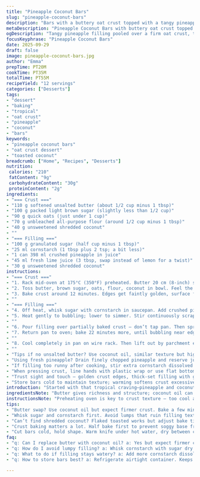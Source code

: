 ```yaml
---
title: "Pineapple Coconut Bars"
slug: "pineapple-coconut-bars"
description: "Bars with a buttery oat crust topped with a tangy pineapple-cornstarch filling and toasted coconut. Slightly tweaked ingredient amounts and a hint of lime for brightness. Bake times adjusted by a few minutes to catch the perfect golden crust and firm filling. Tips on swapping butter with coconut oil and using fresh pineapple when canned is missing. Textures go from crisp edges to gooey centers. Best kept chilled, cut once cool. Expect sweet tropical bursts contrasting the rustic base. Ideal quick-fix when craving island vibes with familiar pantry staples."
metaDescription: "Pineapple Coconut Bars with buttery oat crust topped by tangy pineapple filling and toasted coconut crisp edges, chilled and cut for neat tropical bites."
ogDescription: "Tangy pineapple filling pooled over a firm oat crust, toasted coconut on top. Chilled bars, sharp lime notes, crispy edges, gooey center texture play."
focusKeyphrase: "Pineapple Coconut Bars"
date: 2025-09-29
draft: false
image: pineapple-coconut-bars.jpg
author: "Emma"
prepTime: PT20M
cookTime: PT35M
totalTime: PT55M
recipeYield: "12 servings"
categories: ["Desserts"]
tags:
- "dessert"
- "baking"
- "tropical"
- "oat crust"
- "pineapple"
- "coconut"
- "bars"
keywords:
- "pineapple coconut bars"
- "oat crust dessert"
- "toasted coconut"
breadcrumb: ["Home", "Recipes", "Desserts"]
nutrition: 
 calories: "210"
 fatContent: "9g"
 carbohydrateContent: "30g"
 proteinContent: "2g"
ingredients:
- "=== Crust ==="
- "110 g softened unsalted butter (about 1/2 cup minus 1 tbsp)"
- "100 g packed light brown sugar (slightly less than 1/2 cup)"
- "90 g quick oats (just under 1 cup)"
- "70 g unbleached all-purpose flour (around 1/2 cup minus 1 tbsp)"
- "40 g unsweetened shredded coconut"
- ""
- "=== Filling ==="
- "100 g granulated sugar (half cup minus 1 tbsp)"
- "25 ml cornstarch (1 tbsp plus 2 tsp; a bit less)"
- "1 can 398 ml crushed pineapple in juice"
- "45 ml fresh lime juice (3 tbsp, swap instead of lemon for a twist)"
- "30 g unsweetened shredded coconut"
instructions:
- "=== Crust ==="
- "1. Rack mid-oven at 175°C (350°F) preheated. Butter 20 cm (8-inch) square pan. Line bottom with parchment, leaving edges hanging — delicately, for easy pulling later."
- "2. Toss butter, brown sugar, oats, flour, coconut in bowl. Feel the texture — crumbly yet cohesive. Press firmly but evenly into pan bottom. Don’t skimp; uniform thickness avoids uneven browning."
- "3. Bake crust around 12 minutes. Edges get faintly golden, surface firms but still tender to touch. Poke lightly — it shouldn’t jiggle or feel soft inside. Too dark? Loss of buttery flavor, adjust next time."
- ""
- "=== Filling ==="
- "4. Off heat, whisk sugar with cornstarch in saucepan. Add crushed pineapple with juice and lime juice. Stir thoroughly to dissolve starch. This mix makes thickening smoother; undissolved starch clumps, trust me, messy and uneven."
- "5. Heat gently to bubbling; lower to simmer. Stir continuously scraping edges and base. Listen — steady bubbling with small popping sounds. Thickening takes about 8 minutes, stop when spoon leaves clear trails. Beware lumps; keep stirring or use whisk if they start to form."
- ""
- "6. Pour filling over partially baked crust — don’t tap pan. Then sprinkle shredded coconut evenly atop. Fresh or thawed coconut could spur chewiness; dry shredded for crisp top. Coconut flavor toastier after baking."
- "7. Return pan to oven; bake 22 minutes more, until bubbling near edges but center set and shiny, not wet. Crackled surface means overbaking; moist sheen is perfect balance."
- ""
- "8. Cool completely in pan on wire rack. Then lift out by parchment edges — key for neat squares. Cut into 12 bars. Refrigerate in airtight container up to a week. Bars taste better chilled; filling firms, crust stays crunchy but not hard."
- ""
- "Tips if no unsalted butter? Use coconut oil, similar texture but higher melting point — bake a few minutes longer, watch crust color. No shredded coconut on hand? Toast flaked coconut lightly for nutty aroma substitute but reduce baking time slightly to avoid burning."
- "Using fresh pineapple? Drain finely chopped pineapple and reserve juice. Use juice for part water portion to maintain correct moisture and acidity for thickening."
- "If filling too runny after cooking, stir extra cornstarch dissolved in cold water, simmer 2 more minutes before pouring on crust."
- "When pressing crust, line hands with plastic wrap or use flat bottom measuring cup to get smooth even surface. This affects final crunch and ease of cutting."
- "Trust sight and touch — golden crust edges, thick-set filling with glossy top. Times vary depending on oven hot spots and ingredient temperature."
- "Store bars cold to maintain texture; warming softens crust excessively."
introduction: "Started with that tropical craving—pineapple and coconut calling out from the pantry. Tried a few versions, some overly sweet, others floppy in the middle. Reduced sugar a bit, replaced lemon with lime for sharper zing. Found that cornstarch quantity has to be precise or filling turns jelly or stays too loose. Pressing oat crust firm but not compact keeps it crisp but tender—key for neat bars. Toasted coconut on top adds texture contrast you don't want to skip. Baking times shift, but watch edges and your nose for the telltale toasted aromas. Cool fully; cutting too soon leads to gooey mess. Best served chilled, bars hold shape and flavor for days."
ingredientsNote: "Butter gives richness and structure; coconut oil can stand in for softer texture but watch bake times closely. Brown sugar adds moisture and depth; white sugar alone makes bars dryer. Quick oats cook faster but old-fashioned oats add chewiness if you soak filling a bit longer. Use unbleached flour to avoid chemical residues altering taste. Coconut varies in moisture; dry shredded browns better than fresh which can steam during baking, making it soggy on top. Pineapple canned in juice is convenient, fresh can brighten flavor but adjust liquid to avoid thin filling. Lime juice swap freshens over lemon, adds slightly floral notes. Cornstarch thickens without cloudiness; arrowroot is an alternative but sets differently—test in small batch first."
instructionsNote: "Preheating oven is key to crust texture — too cool and dense bars form. Using parchment with overhang simplifies bar removal; no scraping or crumbling. Mix crust ingredients well but avoid overmixing—remnant butter pieces help pockets of flakiness. Baking crust halfway before filling stops sogginess. Dissolving cornstarch in sugar before adding liquids prevents lumps—stirring constantly during heating a must! Small bubbles, gentle simmer, keeps filling smooth. Adding filling hot on crust cooks through without overcooking base. Watch coconut on top carefully — fast to toast or burn. Cooling time can’t be rushed — filling needs to fully firm for clean cuts. Cut with sharp knife, warm under water, wiped dry between slices. Refrigerate bars wrapped tight to maintain crispness, guard against fridge odors."
tips:
- "Butter swap? Use coconut oil but expect firmer crust. Bake a few mins longer. Watch closely for color change; coconut oil melts differently, texture shifts. Press crust firmly yet not compact for crisp edges but tender bite. Plastic wrap on hands helps smooth, no cracks. Toast shredded coconut dry, quick sizzle signals done, avoid brown burn switch oven off early if needed."
- "Whisk sugar and cornstarch first. Avoid lumps that ruin filling texture; undissolved starch means gooey spots or jelly. Add pineapple juice slowly stirring; temperature matters. Simmer bubbling gently not rolling boil. Listen for faint popping, bubbling fine lines on spoon tell done. If lumps form restart stirring or use whisk. Thick enough when traces remain on spoon clear, no cloudiness."
- "Can’t find shredded coconut? Flaked toasted works but adjust bake time down small increments. Flakes larger, brown faster. Fresh pineapple? Chop small, drain juice well. Use juice as part water substitute to keep filling moisture balanced. Filling too runny after baking? Mix cornstarch with cold water, stir in, simmer couple minutes more."
- "Crust baking matters a lot. Half bake first to prevent soggy base from pineapple juices. Edges golden but not dark brown. Watch oven hot spots closely, rotate pan if uneven. Smell nutty aroma signals close. Remove when surface feels firm but springy, still tender touch inside. Bubble or dark burn means loss of buttery notes and chew texture alteration."
- "Cut bars cold, hold shape. Warm knife under hot water, dry between cuts avoid shredding. Store airtight chilled to keep crisp crust edges. Warming bars softens crust, lose crunch fast. Freeze leftover bars wrapped double for longer storage, thaw in fridge overnight to preserve texture. Don't rush cutting or filling will smudge messy."
faq:
- "q: Can I replace butter with coconut oil? a: Yes but expect firmer crust structure. Bake time needs adjustment longer a few minutes. Texture changes. Watch color shifts carefully. Oil melts out quicker. Can cause drier edges watch oven closely."
- "q: How do I avoid lumpy filling? a: Whisk cornstarch with sugar dry first helps dissolve. Add liquids slowly while stirring. Heat gentle simmer bubbles small popping. Keep stirring frequently. Whisk if lumps form. Undissolved starch causes clumps. Patience key."
- "q: What to do if filling stays watery? a: Add more cornstarch dissolved in cold water, simmer extra 2 minutes. Let filling thicken on stove before pouring. Repeat if needed but too much starch causes gel texture. Balance liquids carefully with pineapple juice."
- "q: How to store bars best? a: Refrigerate airtight container. Keeps filling firm, crust crisp. Left out softens crust fast. Wrap for freezing double layer plastic wrap. Thaw slow fridge preserve layers and chewiness. Warm bars lose texture fast."

---
```


